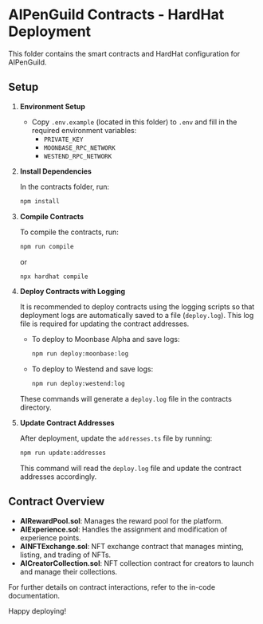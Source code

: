 # AIPenGuild Contracts - HardHat Deployment

This folder contains the smart contracts and HardHat configuration for AIPenGuild.

## Setup

1. **Environment Setup**

   - Copy `.env.example` (located in this folder) to `.env` and fill in the required environment variables:
     - `PRIVATE_KEY`
     - `MOONBASE_RPC_NETWORK`
     - `WESTEND_RPC_NETWORK`

2. **Install Dependencies**

   In the contracts folder, run:
   ```bash
   npm install
   ```

3. **Compile Contracts**

   To compile the contracts, run:
   ```bash
   npm run compile
   ```
   or
   ```bash
   npx hardhat compile
   ```

4. **Deploy Contracts with Logging**

   It is recommended to deploy contracts using the logging scripts so that deployment logs are automatically saved to a file (`deploy.log`). This log file is required for updating the contract addresses.

   - To deploy to Moonbase Alpha and save logs:
     ```bash
     npm run deploy:moonbase:log
     ```
   - To deploy to Westend and save logs:
     ```bash
     npm run deploy:westend:log
     ```

   These commands will generate a `deploy.log` file in the contracts directory.

5. **Update Contract Addresses**

   After deployment, update the `addresses.ts` file by running:
   ```bash
   npm run update:addresses
   ```
   This command will read the `deploy.log` file and update the contract addresses accordingly.

## Contract Overview

- **AIRewardPool.sol**: Manages the reward pool for the platform.
- **AIExperience.sol**: Handles the assignment and modification of experience points.
- **AINFTExchange.sol**: NFT exchange contract that manages minting, listing, and trading of NFTs.
- **AICreatorCollection.sol**: NFT collection contract for creators to launch and manage their collections.

For further details on contract interactions, refer to the in-code documentation.

Happy deploying!